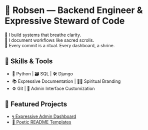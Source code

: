 # 🌅 Robsen — Backend Engineer & Expressive Steward of Code

🧘 I build systems that breathe clarity.  
📜 I document workflows like sacred scrolls.  
🌿 Every commit is a ritual. Every dashboard, a shrine.

## 🔧 Skills & Tools
- 🐍 Python | 🗃️ SQL | 🛠️ Django
- 📚 Expressive Documentation | 🧘‍♂️ Spiritual Branding
- ⚙️ Git | 🧩 Admin Interface Customization

## 📂 Featured Projects
- [🌀 Expressive Admin Dashboard](https://github.com/robsen599/expressive-admin)
- [📜 Poetic README Templates](https://github.com/robsen599/readme-scrolls)
